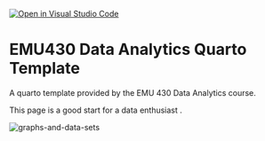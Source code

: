 [![Open in Visual Studio Code](https://classroom.github.com/assets/open-in-vscode-718a45dd9cf7e7f842a935f5ebbe5719a5e09af4491e668f4dbf3b35d5cca122.svg)](https://classroom.github.com/online_ide?assignment_repo_id=12711846&assignment_repo_type=AssignmentRepo)
# EMU430 Data Analytics Quarto Template

A quarto template provided by the EMU 430 Data Analytics course.

This page is a good start for a data enthusiast .


![graphs-and-data-sets](https://github.com/emu-hacettepe-analytics/emu430-fall2023-DevFiskin/assets/149172833/c48c15e6-86d8-4712-98e7-79b09a36c3c6)




